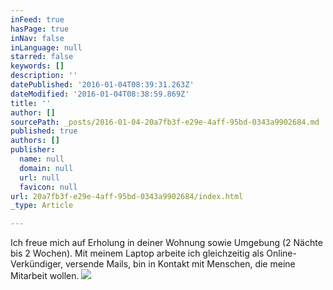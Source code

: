```yaml
---
inFeed: true
hasPage: true
inNav: false
inLanguage: null
starred: false
keywords: []
description: ''
datePublished: '2016-01-04T08:39:31.263Z'
dateModified: '2016-01-04T08:38:59.869Z'
title: ''
author: []
sourcePath: _posts/2016-01-04-20a7fb3f-e29e-4aff-95bd-0343a9902684.md
published: true
authors: []
publisher:
  name: null
  domain: null
  url: null
  favicon: null
url: 20a7fb3f-e29e-4aff-95bd-0343a9902684/index.html
_type: Article

---
```

Ich freue mich auf Erholung in deiner Wohnung sowie Umgebung (2 Nächte bis 2 Wochen). Mit meinem Laptop arbeite ich gleichzeitig als Online-Verkündiger, versende Mails, bin in Kontakt mit Menschen, die meine Mitarbeit wollen. ![](https://the-grid-user-content.s3-us-west-2.amazonaws.com/315aa5ca-be19-4f10-871d-86e8a50d7930.jpg)